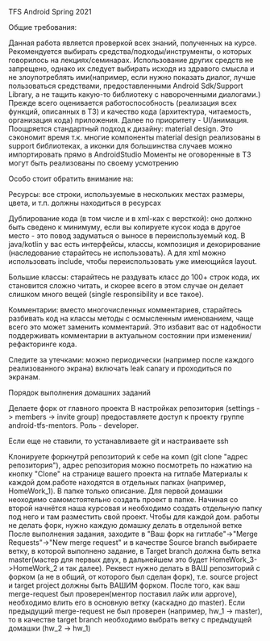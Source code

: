 TFS Android Spring 2021

Общие требования:

Данная работа является проверкой всех знаний, полученных на курсе.
Рекомендуется выбирать средства/подходы/инструменты, о которых говорилось на лекциях/семинарах. Использование других средств не запрещено, однако их следует выбирать исходя из здравого смысла и не злоупотреблять ими(например, если нужно показать диалог, лучше пользоваться средствами, предоставленными Android Sdk/Support Library, а не тащить какую-то библиотеку с навороченными диалогами.)
Прежде всего оценивается работоспособность (реализация всех функций, описанных в ТЗ) и качество кода (архитектура, читаемость, организация кода) приложения. Далее по приоритету - UI/анимация.
Поощряется стандартный подход к дизайну: material design. Это сэкономит время т.к. многие компоненты material design реализованы в support библиотеках, а иконки для большинства случаев можно импортировать прямо в AndroidStudio
Моменты не оговоренные в ТЗ могут быть реализованы по своему усмотрению


Особо стоит обратить внимание на:


Ресурсы: все строки, используемые в нескольких местах размеры, цвета, и т.п. должны находиться в ресурсах

Дублирование кода (в том числе и в xml-ках с версткой): оно должно быть сведено к минимуму, если вы копируете кусок кода в другое место - это повод задуматься о выносе в переиспользуемый код. В java/kotlin у вас есть интерфейсы, классы, композиция и декорирование (наследование старайтесь не использовать). А для xml можно использовать include, чтобы переиспользовать уже имеющийся layout.

Большие классы: старайтесь не раздувать класс до 100+ строк кода, их становится сложно читать, и скорее всего в этом случае он делает слишком много вещей (single responsibility и все такое).

Комментарии: вместо многочисленных комментариев, старайтесь разбивать код на классы методы с осмысленным именованием, чаще всего это может заменить комментарий. Это избавит вас от надобности поддерживать комментарии в актуальном состоянии при изменении/рефакторинге кода.

Следите за утечками: можно периодически (например после каждого реализованного экрана) включать leak canary и проходиться по экранам.


Порядок выполнения домашних заданий


Делаете форк от главного проекта
В настройках репозитория (settings -> members -> invite group) предоставляете доступ к проекту группе android-tfs-mentors. Роль - developer.


Если еще не ставили, то устанавливаете git и настраиваете ssh

Клонируете форкнутрй репозиторий к себе на комп (git clone "адрес репозитория"), адрес репозитория можно посмотреть по нажатию на кнопку "Clone" на странице вашего проекта на гитлабе
Материалы к каждой дом.работе находятся в отдельных папках (например, HomeWork_1). В папке только описание. Для первой домашки неоходимо самомстоятельно создать проект в папке. Начиная со второй начнётся наша курсовая и необходимо создать отдельную папку под него и там разместить свой проект.
Чтобы для каждой дом. работы не делать форк, нужно каждую домашку делать в отдельной ветке
После выполнения задания, заходите в "Ваш форк на гитлабе"->"Merge
Requests"->"New merge request" и в качестве Source branch выбираете
ветку, в которой выполнено задание, в Target branch должна быть ветка
master(мастер для первых двух, в дальнейшем это будет HomeWork_3->HomeWork_2 и так далее). Реквест нужно делать в ВАШ репозиторий с форком (а не в общий, от которого был сделан форк), т.е. source project и target project должны быть ВАШИМ форком.
После того, как ваш merge-request был проверен(ментор поставил лайк или approve), необходимо влить его в основную ветку (каскадно до master).
Если предыдущий merge-request не был проверен (например, hw_1 -> master), то в качестве target branch необходимо выбрать ветку с предыдущей домашки (hw_2 -> hw_1)
